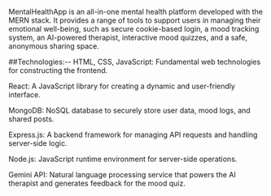  
MentalHealthApp is an all-in-one mental health platform developed with the MERN stack. It provides a range of tools to support users in managing their emotional well-being, such as secure cookie-based login, a mood tracking system, an AI-powered therapist, interactive mood quizzes, and a safe, anonymous sharing space.




##Technologies:--
HTML, CSS, JavaScript: Fundamental web technologies for constructing the frontend.

React: A JavaScript library for creating a dynamic and user-friendly interface.

MongoDB: NoSQL database to securely store user data, mood logs, and shared posts.

Express.js: A backend framework for managing API requests and handling server-side logic.

Node.js: JavaScript runtime environment for server-side operations.

Gemini API: Natural language processing service that powers the AI therapist and generates feedback for the mood quiz.

